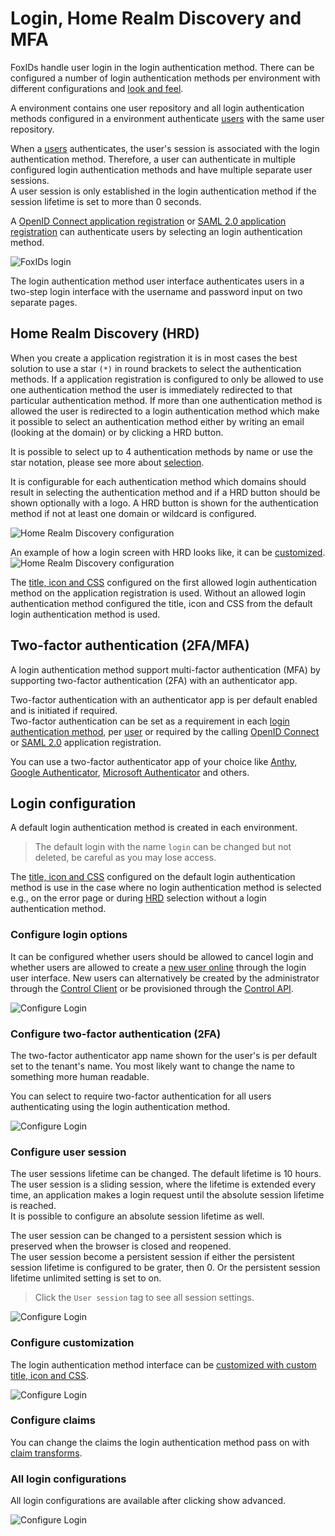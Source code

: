 # Login, Home Realm Discovery and MFA
FoxIDs handle user login in the login authentication method. There can be configured a number of login authentication methods per environment with different configurations and [look and feel](customization.md).

A environment contains one user repository and all login authentication methods configured in a environment authenticate [users](users.md#internal-users) with the same user repository.

When a [users](users.md#internal-users) authenticates, the user's session is associated with the login authentication method. Therefore, a user can authenticate in multiple configured login authentication methods and have multiple separate user sessions.  
A user session is only established in the login authentication method if the session lifetime is set to more than 0 seconds.

A [OpenID Connect application registration](app-reg-oidc.md) or [SAML 2.0 application registration](app-reg-saml-2.0.md) can authenticate users by selecting an login authentication method.

![FoxIDs login](images/connections-login.svg)

The login authentication method user interface authenticates users in a two-step login interface with the username and password input on two separate pages.

## Home Realm Discovery (HRD)
When you create a application registration it is in most cases the best solution to use a star `(*)` in round brackets to select the authentication methods. 
If a application registration is configured to only be allowed to use one authentication method the user is immediately redirected to that particular authentication method. 
If more than one authentication method is allowed the user is redirected to a login authentication method which make it possible to select an authentication method either by writing an email (looking at the domain) or by clicking a HRD button.

It is possible to select up to 4 authentication methods by name or use the star notation, please see more about [selection](index.md#selection-by-url).

It is configurable for each authentication method which domains should result in selecting the authentication method and if a HRD button should be shown optionally with a logo. 
A HRD button is shown for the authentication method if not at least one domain or wildcard is configured. 

![Home Realm Discovery configuration](images/configure-login-hrd.png)

An example of how a login screen with HRD looks like, it can be [customized](title-icon-css.md).
![Home Realm Discovery configuration](images/configure-login-hrd-example.png)

The [title, icon and CSS](title-icon-css.md) configured on the first allowed login authentication method on the application registration is used. Without an allowed login authentication method configured the title, icon and CSS from the default login authentication method is used.

## Two-factor authentication (2FA/MFA)
A login authentication method support multi-factor authentication (MFA) by supporting two-factor authentication (2FA) with an authenticator app.

Two-factor authentication with an authenticator app is per default enabled and is initiated if required.  
Two-factor authentication can be set as a requirement in each [login authentication method](login.md#configure-two-factor-authentication-2fa), per [user](users.md#multi-factor-authentication-mfa) or required by the calling [OpenID Connect](app-reg-oidc.md#require-multi-factor-authentication-mfa) or [SAML 2.0](app-reg-saml-2.0.md#require-multi-factor-authentication-mfa) application registration.  

You can use a two-factor authenticator app of your choice like [Anthy](https://authy.com/), [Google Authenticator](https://support.google.com/accounts/answer/1066447), [Microsoft Authenticator](https://www.microsoft.com/en-us/security/mobile-authenticator-app) and others.

## Login configuration
A default login authentication method is created in each environment. 

> The default login with the name `login` can be changed but not deleted, be careful as you may lose access.

The [title, icon and CSS](title-icon-css.md) configured on the default login authentication method is use in the case where no login authentication method is selected e.g., on the error page or during [HRD](#home-realm-discovery-hrd) selection without a login authentication method.

### Configure login options
It can be configured whether users should be allowed to cancel login and whether users are allowed to create a [new user online](users.md#internal-users) through the login user interface. New users can alternatively be created by the administrator through the [Control Client](control.md#foxids-control-client) or be provisioned through the [Control API](control.md#foxids-control-api).

![Configure Login](images/configure-login.png)

### Configure two-factor authentication (2FA)
The two-factor authenticator app name shown for the user's is per default set to the tenant's name. You most likely want to change the name to something more human readable.

You can select to require two-factor authentication for all users authenticating using the login authentication method. 

![Configure Login](images/configure-login-2fa.png)

### Configure user session
The user sessions lifetime can be changed. The default lifetime is 10 hours. 
The user session is a sliding session, where the lifetime is extended every time, an application makes a login request until the absolute session lifetime is reached.  
It is possible to configure an absolute session lifetime as well.

The user session can be changed to a persistent session which is preserved when the browser is closed and reopened.  
The user session become a persistent session if either the persistent session lifetime is configured to be grater, then 0. Or the persistent session lifetime unlimited setting is set to on.

> Click the `User session` tag to see all session settings.

![Configure Login](images/configure-login-session.png)


### Configure customization
The login authentication method interface can be [customized with custom title, icon and CSS](title-icon-css).

![Configure Login](images/configure-login-customization.png)

### Configure claims
You can change the claims the login authentication method pass on with [claim transforms](claim-transform.md).

### All login configurations
All login configurations are available after clicking show advanced.

![Configure Login](images/configure-login-advanced.png)
